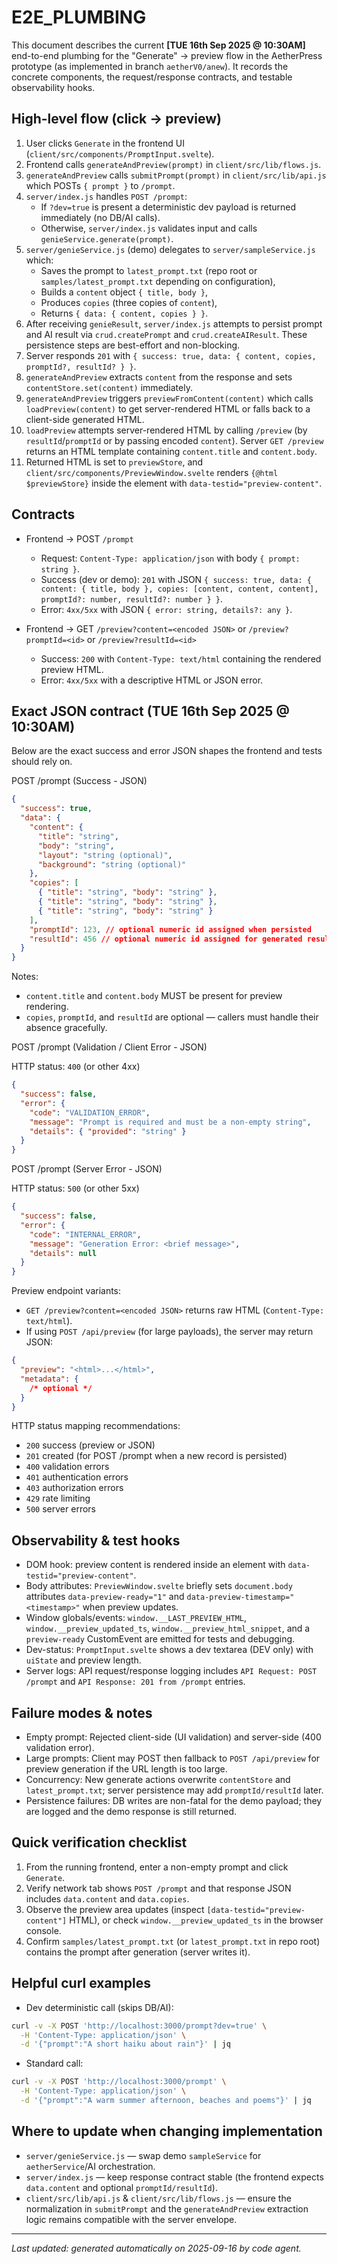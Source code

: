 # E2E_PLUMBING

This document describes the current **[TUE 16th Sep 2025 @ 10:30AM]** end-to-end plumbing for the "Generate" → preview flow in the AetherPress prototype (as implemented in branch `aetherV0/anew`). It records the concrete components, the request/response contracts, and testable observability hooks.

## High-level flow (click → preview)

1. User clicks `Generate` in the frontend UI (`client/src/components/PromptInput.svelte`).
2. Frontend calls `generateAndPreview(prompt)` in `client/src/lib/flows.js`.
3. `generateAndPreview` calls `submitPrompt(prompt)` in `client/src/lib/api.js` which POSTs `{ prompt }` to `/prompt`.
4. `server/index.js` handles `POST /prompt`:
   - If `?dev=true` is present a deterministic dev payload is returned immediately (no DB/AI calls).
   - Otherwise, `server/index.js` validates input and calls `genieService.generate(prompt)`.
5. `server/genieService.js` (demo) delegates to `server/sampleService.js` which:
   - Saves the prompt to `latest_prompt.txt` (repo root or `samples/latest_prompt.txt` depending on configuration),
   - Builds a `content` object `{ title, body }`,
   - Produces `copies` (three copies of `content`),
   - Returns `{ data: { content, copies } }`.
6. After receiving `genieResult`, `server/index.js` attempts to persist prompt and AI result via `crud.createPrompt` and `crud.createAIResult`. These persistence steps are best-effort and non-blocking.
7. Server responds `201` with `{ success: true, data: { content, copies, promptId?, resultId? } }`.
8. `generateAndPreview` extracts `content` from the response and sets `contentStore.set(content)` immediately.
9. `generateAndPreview` triggers `previewFromContent(content)` which calls `loadPreview(content)` to get server-rendered HTML or falls back to a client-side generated HTML.
10. `loadPreview` attempts server-rendered HTML by calling `/preview` (by `resultId`/`promptId` or by passing encoded `content`). Server `GET /preview` returns an HTML template containing `content.title` and `content.body`.
11. Returned HTML is set to `previewStore`, and `client/src/components/PreviewWindow.svelte` renders `{@html $previewStore}` inside the element with `data-testid="preview-content"`.

## Contracts

- Frontend → POST `/prompt`

  - Request: `Content-Type: application/json` with body `{ prompt: string }`.
  - Success (dev or demo): `201` with JSON `{ success: true, data: { content: { title, body }, copies: [content, content, content], promptId?: number, resultId?: number } }`.
  - Error: `4xx/5xx` with JSON `{ error: string, details?: any }`.

- Frontend → GET `/preview?content=<encoded JSON>` or `/preview?promptId=<id>` or `/preview?resultId=<id>`
  - Success: `200` with `Content-Type: text/html` containing the rendered preview HTML.
  - Error: `4xx/5xx` with a descriptive HTML or JSON error.

## Exact JSON contract (TUE 16th Sep 2025 @ 10:30AM)

Below are the exact success and error JSON shapes the frontend and tests should rely on.

POST /prompt (Success - JSON)

```json
{
  "success": true,
  "data": {
    "content": {
      "title": "string",
      "body": "string",
      "layout": "string (optional)",
      "background": "string (optional)"
    },
    "copies": [
      { "title": "string", "body": "string" },
      { "title": "string", "body": "string" },
      { "title": "string", "body": "string" }
    ],
    "promptId": 123, // optional numeric id assigned when persisted
    "resultId": 456 // optional numeric id assigned for generated result
  }
}
```

Notes:

- `content.title` and `content.body` MUST be present for preview rendering.
- `copies`, `promptId`, and `resultId` are optional — callers must handle their absence gracefully.

POST /prompt (Validation / Client Error - JSON)

HTTP status: `400` (or other 4xx)

```json
{
  "success": false,
  "error": {
    "code": "VALIDATION_ERROR",
    "message": "Prompt is required and must be a non-empty string",
    "details": { "provided": "string" }
  }
}
```

POST /prompt (Server Error - JSON)

HTTP status: `500` (or other 5xx)

```json
{
  "success": false,
  "error": {
    "code": "INTERNAL_ERROR",
    "message": "Generation Error: <brief message>",
    "details": null
  }
}
```

Preview endpoint variants:

- `GET /preview?content=<encoded JSON>` returns raw HTML (`Content-Type: text/html`).
- If using `POST /api/preview` (for large payloads), the server may return JSON:

```json
{
  "preview": "<html>...</html>",
  "metadata": {
    /* optional */
  }
}
```

HTTP status mapping recommendations:

- `200` success (preview or JSON)
- `201` created (for POST /prompt when a new record is persisted)
- `400` validation errors
- `401` authentication errors
- `403` authorization errors
- `429` rate limiting
- `500` server errors

## Observability & test hooks

- DOM hook: preview content is rendered inside an element with `data-testid="preview-content"`.
- Body attributes: `PreviewWindow.svelte` briefly sets `document.body` attributes `data-preview-ready="1"` and `data-preview-timestamp="<timestamp>"` when preview updates.
- Window globals/events: `window.__LAST_PREVIEW_HTML`, `window.__preview_updated_ts`, `window.__preview_html_snippet`, and a `preview-ready` CustomEvent are emitted for tests and debugging.
- Dev-status: `PromptInput.svelte` shows a dev textarea (DEV only) with `uiState` and preview length.
- Server logs: API request/response logging includes `API Request: POST /prompt` and `API Response: 201 from /prompt` entries.

## Failure modes & notes

- Empty prompt: Rejected client-side (UI validation) and server-side (400 validation error).
- Large prompts: Client may POST then fallback to `POST /api/preview` for preview generation if the URL length is too large.
- Concurrency: New generate actions overwrite `contentStore` and `latest_prompt.txt`; server persistence may add `promptId/resultId` later.
- Persistence failures: DB writes are non-fatal for the demo payload; they are logged and the demo response is still returned.

## Quick verification checklist

1. From the running frontend, enter a non-empty prompt and click `Generate`.
2. Verify network tab shows `POST /prompt` and that response JSON includes `data.content` and `data.copies`.
3. Observe the preview area updates (inspect `[data-testid="preview-content"]` HTML), or check `window.__preview_updated_ts` in the browser console.
4. Confirm `samples/latest_prompt.txt` (or `latest_prompt.txt` in repo root) contains the prompt after generation (server writes it).

## Helpful curl examples

- Dev deterministic call (skips DB/AI):

```bash
curl -v -X POST 'http://localhost:3000/prompt?dev=true' \
  -H 'Content-Type: application/json' \
  -d '{"prompt":"A short haiku about rain"}' | jq
```

- Standard call:

```bash
curl -v -X POST 'http://localhost:3000/prompt' \
  -H 'Content-Type: application/json' \
  -d '{"prompt":"A warm summer afternoon, beaches and poems"}' | jq
```

## Where to update when changing implementation

- `server/genieService.js` — swap demo `sampleService` for `aetherService`/AI orchestration.
- `server/index.js` — keep response contract stable (the frontend expects `data.content` and optional `promptId/resultId`).
- `client/src/lib/api.js` & `client/src/lib/flows.js` — ensure the normalization in `submitPrompt` and the `generateAndPreview` extraction logic remains compatible with the server envelope.

---

_Last updated: generated automatically on 2025-09-16 by code agent._
